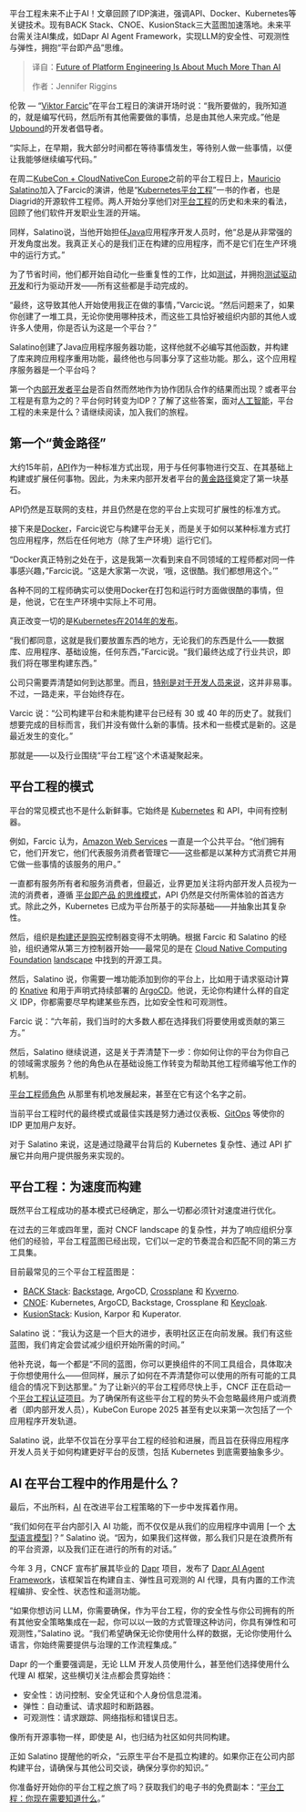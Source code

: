 
<!--
title: 平台工程的未来远不止于人工智能
cover: https://cdn.thenewstack.io/media/2025/04/4a26ecbf-viktor-farcic-mauricio-salatino-kubecon-2025.jpg
summary: 平台工程未来不止于AI！文章回顾了IDP演进，强调API、Docker、Kubernetes等关键技术。现有BACK Stack、CNOE、KusionStack三大蓝图加速落地。未来平台需关注AI集成，如Dapr AI Agent Framework，实现LLM的安全性、可观测性与弹性，拥抱“平台即产品”思维。
-->

平台工程未来不止于AI！文章回顾了IDP演进，强调API、Docker、Kubernetes等关键技术。现有BACK Stack、CNOE、KusionStack三大蓝图加速落地。未来平台需关注AI集成，如Dapr AI Agent Framework，实现LLM的安全性、可观测性与弹性，拥抱“平台即产品”思维。

> 译自：[Future of Platform Engineering Is About Much More Than AI](https://thenewstack.io/future-of-platform-engineering-is-about-much-more-than-ai/)
> 
> 作者：Jennifer Riggins

伦敦 — “[Viktor Farcic](https://www.linkedin.com/in/viktorfarcic/)”在平台工程日的演讲开场时说：“我所要做的，我所知道的，就是编写代码，然后所有其他需要做的事情，总是由其他人来完成。”他是[Upbound](https://www.upbound.io/?utm_campaign=2022_Q3_EVER_GBL_The-NewStack-GENERAL&utm_medium=The-New-Stack&utm_source=referral&utm_content=inline-mention)的开发者倡导者。

“实际上，在早期，我大部分时间都在等待事情发生，等待别人做一些事情，以便让我能够继续编写代码。”

在周二[KubeCon + CloudNativeCon Europe](https://thenewstack.io/kubecon-cloudnativecon-eu-2025/)之前的平台工程日上，[Mauricio Salatino](https://www.linkedin.com/in/salaboy/)加入了Farcic的演讲，他是“[Kubernetes平台工程](https://www.manning.com/books/platform-engineering-on-kubernetes?utm_source=salaboy&utm_medium=affiliate&utm_campaign=book_salatino2_continuous_9_18_21&a_aid=salaboy&a_bid=b7ac598c&chan=mm_conference1)”一书的作者，也是Diagrid的开源软件工程师。两人开始分享他们对[平台工程](https://thenewstack.io/platform-engineering/)的历史和未来的看法，回顾了他们软件开发职业生涯的开端。

同样，Salatino说，当他开始担任[Java](https://thenewstack.io/introduction-to-java-programming-language/)应用程序开发人员时，他“总是从非常强的开发角度出发。我真正关心的是我们正在构建的应用程序，而不是它们在生产环境中的运行方式。”

为了节省时间，他们都开始自动化一些重复性的工作，比如[测试](https://thenewstack.io/introduction-to-software-testing/)，并拥抱[测试驱动开发](https://thenewstack.io/a-next-step-beyond-test-driven-development/)和行为驱动开发——所有这些都是手动完成的。

“最终，这导致其他人开始使用我正在做的事情，”Varcic说。“然后问题来了，如果你创建了一堆工具，无论你使用哪种技术，而这些工具恰好被组织内部的其他人或许多人使用，你是否认为这是一个平台？”

Salatino创建了Java应用程序服务器功能，这样他就不必编写其他函数，并构建了库来跨应用程序重用功能，最终他也与同事分享了这些功能。那么，这个应用程序服务器是一个平台吗？

第一个[内部开发者平台](https://thenewstack.io/7-core-elements-of-an-internal-developer-platform/)是否自然而然地作为协作团队合作的结果而出现？或者平台工程是有意为之的？平台何时转变为IDP？了解了这些答案，面对[人工智能](https://thenewstack.io/ai/)，平台工程的未来是什么？请继续阅读，加入我们的旅程。

## 第一个“黄金路径”

大约15年前，[API](https://thenewstack.io/api-management/)作为一种标准方式出现，用于与任何事物进行交互、在其基础上构建或扩展任何事物。因此，为未来内部开发者平台的[黄金路径](https://thenewstack.io/how-to-pave-golden-paths-that-actually-go-somewhere/)奠定了第一块基石。

API仍然是互联网的支柱，并且仍然是在您的平台上实现可扩展性的标准方式。

接下来是[Docker](https://www.docker.com/?utm_content=inline+mention)，Farcic说它与构建平台无关，而是关于如何以某种标准方式打包应用程序，然后在任何地方（除了生产环境）运行它们。

“Docker真正特别之处在于，这是我第一次看到来自不同领域的工程师都对同一件事感兴趣，”Farcic说。“这是大家第一次说，‘哦，这很酷。我们都想用这个。’”

各种不同的工程师确实可以使用Docker在打包和运行时方面做很酷的事情，但是，他说，它在生产环境中实际上不可用。

真正改变一切的是[Kubernetes在2014年的发布](https://thenewstack.io/at-kubernetes-10th-anniversary-in-mountain-view-history-remembered/)。

“我们都同意，这就是我们要放置东西的地方，无论我们的东西是什么——数据库、应用程序、基础设施，任何东西，”Farcic说。“我们最终达成了行业共识，即我们将在哪里构建东西。”

公司只需要弄清楚如何到达那里。而且，[特别是对于开发人员来说](https://thenewstack.io/platform-engineering-reduces-cognitive-load-and-raises-developer-productivity/)，这并非易事。
不过，一路走来，平台始终存在。

Varcic 说：“公司构建平台和未能构建平台已经有 30 或 40 年的历史了。就我们想要完成的目标而言，我们并没有做什么新的事情。技术和一些模式是新的。这是最近发生的变化。”

那就是——以及行业围绕“平台工程”这个术语凝聚起来。

## 平台工程的模式

平台的常见模式也不是什么新鲜事。它始终是 [Kubernetes](https://thenewstack.io/kubernetes/) 和 API，中间有控制器。

例如，Farcic 认为，[Amazon Web Services](https://aws.amazon.com/?utm_content=inline+mention) 一直是一个公共平台。“他们拥有它，他们开发它，他们代表服务消费者管理它——这些都是以某种方式消费它并用它做一些事情的该服务的用户。”

一直都有服务所有者和服务消费者，但最近，业界更加关注将内部开发人员视为一流的消费者，遵循 [平台即产品 的思维模式](https://thenewstack.io/how-to-build-an-internal-developer-platform-like-a-product/)，API 仍然是交付所需体验的首选方式。除此之外，Kubernetes 已成为平台所基于的实际基础——并抽象出其复杂性。

然后，组织是[构建还是购买](https://thenewstack.io/build-vs-buy-the-platform-engineers-guide/)控制器变得不太明确。根据 Farcic 和 Salatino 的经验，组织通常从第三方控制器开始——最常见的是在 [Cloud Native Computing Foundation](https://cncf.io/?utm_content=inline+mention) [landscape](https://landscape.cncf.io/) 中找到的开源工具。

然后，Salatino 说，你需要一堆功能添加到你的平台上，比如用于请求驱动计算的 [Knative](https://github.com/knative/serving) 和用于声明式持续部署的 [ArgoCD](https://argoproj.github.io/argo-cd/)。他说，无论你构建什么样的自定义 IDP，你都需要尽早构建某些东西，比如安全性和可观测性。

Farcic 说：“六年前，我们当时的大多数人都在选择我们将要使用或贡献的第三方。”

然后，Salatino 继续说道，这是关于弄清楚下一步：你如何让你的平台为你自己的领域需求服务？他的角色从在基础设施工作转变为帮助其他工程师编写他工作的机制。

[平台工程师角色](https://thenewstack.io/how-to-hire-a-platform-engineer/) 从那里有机地发展起来，甚至在它有这个名字之前。

当前平台工程时代的最终模式或最佳实践是努力通过仪表板、[GitOps](https://thenewstack.io/streamlining-kubernetes-implementation-with-gitops-best-practices/) 等使你的 IDP 更加用户友好。

对于 Salatino 来说，这是通过隐藏平台背后的 Kubernetes 复杂性、通过 API 扩展它并向用户提供服务来实现的。

## 平台工程：为速度而构建

既然平台工程成功的基本模式已经确定，那么一切都必须针对速度进行优化。

在过去的三年或四年里，面对 CNCF landscape 的复杂性，并为了响应组织分享他们的经验，平台工程蓝图已经出现，它们以一定的节奏混合和匹配不同的第三方工具集。

目前最常见的三个平台工程蓝图是：

*   [BACK Stack](https://github.com/back-stack): [Backstage](https://thenewstack.io/new-spotify-portal-for-backstage-eases-platform-engineering/), ArgoCD, [Crossplane](https://thenewstack.io/kubecon-24-crossplane-a-developer-friendly-control-plane/) 和 [Kyverno](https://thenewstack.io/using-the-kyverno-cli-to-write-policy-test-cases/).
*   [CNOE](https://thenewstack.io/building-an-idp-with-help-from-the-open-source-cnoe-framework/): Kubernetes, ArgoCD, Backstage, Crossplane 和 [Keycloak](https://github.com/keycloak/keycloak).
*   [KusionStack](https://github.com/KusionStack): Kusion, Karpor 和 Kuperator.

Salatino 说：“我认为这是一个巨大的进步，表明社区正在向前发展。我们有这些蓝图，我们肯定会尝试减少组织开始所需的时间。”

他补充说，每一个都是“不同的蓝图，你可以更换组件的不同工具组合，具体取决于你想使用什么——但同样，展示了如何在不弄清楚你可以使用的所有可能的工具组合的情况下到达那里。”
为了让新兴的平台工程师尽快上手，CNCF 正在启动一个[平台工程认证项目](https://training.linuxfoundation.org/platform-engineering-programs/)。为了确保所有这些平台工程的势头不会忽略最终用户或消费者（即内部开发人员），KubeCon Europe 2025 甚至有史以来第一次包括了一个应用程序开发轨道。

Salatino 说，此举不仅旨在分享平台工程的经验和进展，而且旨在获得应用程序开发人员关于如何构建更好平台的反馈，包括 Kubernetes 到底需要抽象多少。

## AI 在平台工程中的作用是什么？

最后，不出所料，[AI](https://thenewstack.io/ai/) 在改进平台工程策略的下一步中发挥着作用。

“我们如何在平台内部引入 AI 功能，而不仅仅是从我们的应用程序中调用 [一个 [大型语言模型](https://thenewstack.io/llm/)]？” Salatino 说。“因为，如果我们这样做，那么我们只是在浪费所有的平台资源，以及我们正在进行的所有的对话。”

今年 3 月，CNCF 宣布扩展其毕业的 [Dapr](https://thenewstack.io/dapr-graduates-cncf-and-connects-to-webassembly/) 项目，发布了 [Dapr AI Agent Framework](https://github.com/dapr/dapr-agents)，该框架旨在构建自主、弹性且可观测的 AI 代理，具有内置的工作流程编排、安全性、状态性和遥测功能。

“如果你想访问 LLM，你需要确保，作为平台工程，你的安全性与你公司拥有的所有其他安全策略集成在一起，你可以以一致的方式管理这种访问，你具有弹性和可观测性，”Salatino 说。“我们希望确保无论你使用什么样的数据，无论你使用什么语言，你始终需要提供与治理的工作流程集成。”

Dapr 的一个重要强调是，无论 LLM 开发人员使用什么，甚至他们选择使用什么代理 AI 框架，这些横切关注点都会贯穿始终：

- 安全性：访问控制、安全凭证和个人身份信息混淆。
- 弹性：自动重试、请求超时和断路器。
- 可观测性：请求跟踪、网络指标和错误日志。

像所有开源事物一样，即使是 AI，也归结为社区如何共同构建。

正如 Salatino 提醒他的听众，“云原生平台不是孤立构建的。如果你正在公司内部构建平台，请确保与其他公司交谈，确保分享你的知识。”

你准备好开始你的平台工程之旅了吗？获取我们的电子书的免费副本：“[平台工程：你现在需要知道什么](https://thenewstack.io/ebooks/platform-engineering/platform-engineering-what-you-need-to-know-now/)。”